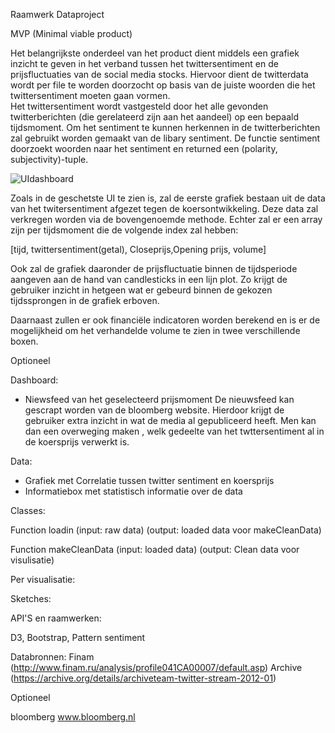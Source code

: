 Raamwerk Dataproject

MVP (Minimal viable product)

Het belangrijkste onderdeel van het product dient middels een grafiek inzicht te geven in het verband tussen het twittersentiment en de prijsfluctuaties van de social media stocks.
Hiervoor dient de twitterdata wordt per file te worden doorzocht op basis van de juiste woorden die het twittersentiment moeten gaan vormen.  
Het twittersentiment wordt vastgesteld door het alle gevonden twitterberichten (die gerelateerd zijn aan het aandeel) op een bepaald tijdsmoment. Om het sentiment te kunnen herkennen in de twitterberichten zal gebruikt worden gemaakt van de libary sentiment. De functie sentiment doorzoekt woorden naar het sentiment en returned een (polarity, subjectivity)-tuple.

![UIdashboard](https://github.com/bluef0x/Dataproject/edit/master/docs/UIdashboard.jpg?raw=true "Dashboard")

Zoals in de geschetste UI te zien is, zal de eerste grafiek bestaan uit de data van het  twitersentiment afgezet tegen de koersontwikkeling. Deze data zal verkregen worden via de bovengenoemde methode. Echter zal er een array zijn per tijdsmoment die de volgende index zal hebben:

[tijd, twittersentiment(getal), Closeprijs,Opening prijs, volume]

Ook zal de grafiek daaronder de prijsfluctuatie binnen de tijdsperiode aangeven aan de hand van candlesticks in een lijn plot. Zo krijgt de gebruiker inzicht in hetgeen wat er gebeurd binnen de gekozen tijdssprongen in de grafiek erboven.

Daarnaast zullen er ook financiële indicatoren worden berekend  en  is er de mogelijkheid om het verhandelde volume te zien in twee verschillende boxen.

Optioneel

Dashboard: 
-	Niewsfeed van het geselecteerd prijsmoment
De nieuwsfeed kan gescrapt worden van de bloomberg website. Hierdoor krijgt de gebruiker extra inzicht in wat de media al gepubliceerd heeft. Men kan dan  een overweging maken , welk gedeelte van het twttersentiment al in de koersprijs verwerkt is.

Data:
-	Grafiek met Correlatie tussen twitter sentiment en koersprijs
-	Informatiebox met statistisch informatie over de data


Classes:

Function loadin (input: raw data)
(output: loaded data voor makeCleanData)

Function  makeCleanData (input: loaded data)
	(output: Clean data voor visulisatie)

Per visualisatie:








Sketches:

API'S en raamwerken:

D3,
Bootstrap,
Pattern
sentiment

Databronnen:
Finam (http://www.finam.ru/analysis/profile041CA00007/default.asp)
Archive (https://archive.org/details/archiveteam-twitter-stream-2012-01)

Optioneel

bloomberg www.bloomberg.nl

